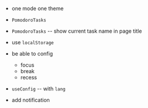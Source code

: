 - one mode one theme

- `PomodoroTasks`
- `PomodoroTasks` -- show current task name in page title

- use `localStorage`

- be able to config

  - focus
  - break
  - recess

- `useConfig` -- with `lang`

- add notification
